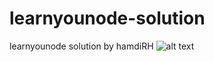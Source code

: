 # learnyounode-solution
learnyounode solution by hamdiRH
![alt text](https://cdn-images-1.medium.com/max/1200/1*Agbf3o_qcgVFEjKPTQMEAw.png)
